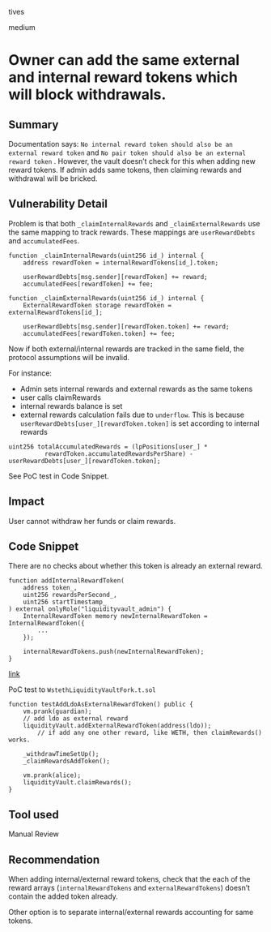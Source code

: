 tives

medium

# Owner can add the same external and internal reward tokens which will block withdrawals.

## Summary

Documentation says: `No internal reward token should also be an external reward token` and `No pair token should also be an external reward token` . However, the vault doesn’t check for this when adding new reward tokens. If admin adds same tokens, then claiming rewards and withdrawal will be bricked.

## Vulnerability Detail

Problem is that both `_claimInternalRewards` and `_claimExternalRewards` use the same mapping to track rewards. These mappings are `userRewardDebts` and `accumulatedFees`.

```solidity
function _claimInternalRewards(uint256 id_) internal {
    address rewardToken = internalRewardTokens[id_].token;
		
    userRewardDebts[msg.sender][rewardToken] += reward;
    accumulatedFees[rewardToken] += fee;

function _claimExternalRewards(uint256 id_) internal {
    ExternalRewardToken storage rewardToken = externalRewardTokens[id_];

    userRewardDebts[msg.sender][rewardToken.token] += reward;
    accumulatedFees[rewardToken.token] += fee;
```

Now if both external/internal rewards are tracked in the same field, the protocol assumptions will be invalid. 

For instance:

- Admin sets internal rewards and external rewards as the same tokens
- user calls claimRewards
- internal rewards balance is set
- external rewards calculation fails due to `underflow`. This is because `userRewardDebts[user_][rewardToken.token]` is set according to internal rewards

```solidity
uint256 totalAccumulatedRewards = (lpPositions[user_] *
          rewardToken.accumulatedRewardsPerShare) - userRewardDebts[user_][rewardToken.token];
```

See PoC test in Code Snippet.

## Impact

User cannot withdraw her funds or claim rewards.

## Code Snippet

There are no checks about whether this token is already an external reward.

```solidity
function addInternalRewardToken(
    address token_,
    uint256 rewardsPerSecond_,
    uint256 startTimestamp_
) external onlyRole("liquidityvault_admin") {
    InternalRewardToken memory newInternalRewardToken = InternalRewardToken({
        ...
    });

    internalRewardTokens.push(newInternalRewardToken);
}
```
[link](https://github.com/sherlock-audit/2023-02-olympus/blob/main/src/policies/lending/abstracts/SingleSidedLiquidityVault.sol/#L711)

PoC test to `WstethLiquidityVaultFork.t.sol`

```solidity
function testAddLdoAsExternalRewardToken() public {
    vm.prank(guardian);
    // add ldo as external reward
    liquidityVault.addExternalRewardToken(address(ldo));
		// if add any one other reward, like WETH, then claimRewards() works.

    _withdrawTimeSetUp();
    _claimRewardsAddToken();

    vm.prank(alice);
    liquidityVault.claimRewards();
}
```

## Tool used

Manual Review

## Recommendation

When adding internal/external reward tokens, check that the each of the reward arrays (`internalRewardTokens` and `externalRewardTokens`) doesn’t contain the added token already.

Other option is to separate internal/external rewards accounting for same tokens.